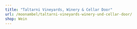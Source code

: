 ```yaml
---
title: "Taltarni Vineyards, Winery & Cellar Door"
url: /moonambel/taltarni-vineyards-winery-und-cellar-door/
shop: Wein
---
```

